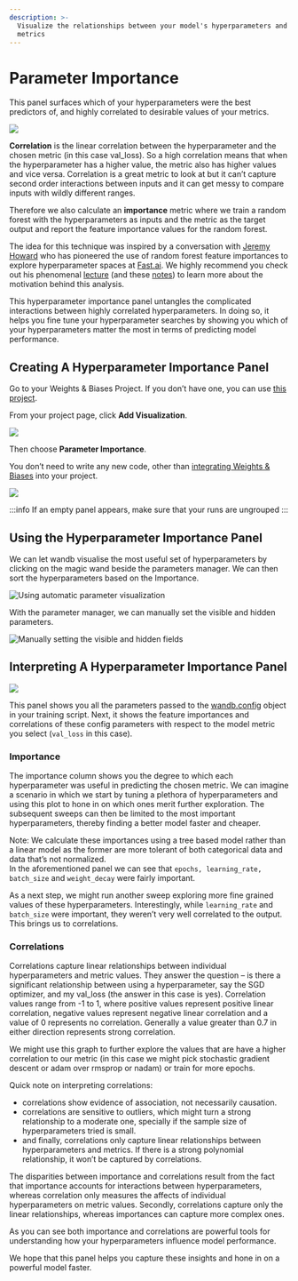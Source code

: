 ```yaml
---
description: >-
  Visualize the relationships between your model's hyperparameters and output
  metrics
---
```


# Parameter Importance

This panel surfaces which of your hyperparameters were the best predictors of, and highly correlated to desirable values of your metrics.

![](https://paper-attachments.dropbox.com/s\_B78AACEDFC4B6CE0BF245AA5C54750B01173E5A39173E03BE6F3ACF776A01267\_1578795733856\_image.png)

**Correlation** is the linear correlation between the hyperparameter and the chosen metric (in this case val\_loss). So a high correlation means that when the hyperparameter has a higher value, the metric also has higher values and vice versa. Correlation is a great metric to look at but it can’t capture second order interactions between inputs and it can get messy to compare inputs with wildly different ranges.

Therefore we also calculate an **importance** metric where we train a random forest with the hyperparameters as inputs and the metric as the target output and report the feature importance values for the random forest.

The idea for this technique was inspired by a conversation with [Jeremy Howard](https://twitter.com/jeremyphoward) who has pioneered the use of random forest feature importances to explore hyperparameter spaces at [Fast.ai](http://fast.ai). We highly recommend you check out his phenomenal [lecture](http://course18.fast.ai/lessonsml1/lesson4.html) (and these [notes](https://forums.fast.ai/t/wiki-lesson-thread-lesson-4/7540)) to learn more about the motivation behind this analysis.

This hyperparameter importance panel untangles the complicated interactions between highly correlated hyperparameters. In doing so, it helps you fine tune your hyperparameter searches by showing you which of your hyperparameters matter the most in terms of predicting model performance.

## Creating A Hyperparameter Importance Panel

Go to your Weights & Biases Project. If you don’t have one, you can use [this project](https://app.wandb.ai/sweep/simpsons).

From your project page, click **Add Visualization**.

![](https://paper-attachments.dropbox.com/s\_B78AACEDFC4B6CE0BF245AA5C54750B01173E5A39173E03BE6F3ACF776A01267\_1578795570241\_image.png)

Then choose **Parameter Importance**.

You don’t need to write any new code, other than [integrating Weights & Biases](https://docs.wandb.com/quickstart) into your project.

![](https://paper-attachments.dropbox.com/s\_B78AACEDFC4B6CE0BF245AA5C54750B01173E5A39173E03BE6F3ACF776A01267\_1578795636072\_image.png)

:::info
If an empty panel appears, make sure that your runs are ungrouped
:::

## Using the Hyperparameter Importance Panel

We can let wandb visualise the most useful set of hyperparameters by clicking on the magic wand beside the parameters manager. We can then sort the hyperparameters based on the Importance.

![Using automatic parameter visualization](/images/app_ui/hyperparameter_importance_panel.gif)

With the parameter manager, we can manually set the visible and hidden parameters.

![Manually setting the visible and hidden fields](/images/app_ui/hyperparameter_importance_panel_manual.gif)

## Interpreting A Hyperparameter Importance Panel

![](https://paper-attachments.dropbox.com/s\_B78AACEDFC4B6CE0BF245AA5C54750B01173E5A39173E03BE6F3ACF776A01267\_1578798509642\_image.png)

This panel shows you all the parameters passed to the [wandb.config](https://docs.wandb.com/library/python/config) object in your training script. Next, it shows the feature importances and correlations of these config parameters with respect to the model metric you select (`val_loss` in this case).

### Importance

The importance column shows you the degree to which each hyperparameter was useful in predicting the chosen metric. We can imagine a scenario in which we start by tuning a plethora of hyperparameters and using this plot to hone in on which ones merit further exploration. The subsequent sweeps can then be limited to the most important hyperparameters, thereby finding a better model faster and cheaper.

Note: We calculate these importances using a tree based model rather than a linear model as the former are more tolerant of both categorical data and data that’s not normalized.\
In the aforementioned panel we can see that `epochs, learning_rate, batch_size` and `weight_decay` were fairly important.

As a next step, we might run another sweep exploring more fine grained values of these hyperparameters. Interestingly, while `learning_rate` and `batch_size` were important, they weren’t very well correlated to the output.\
This brings us to correlations.

### Correlations

Correlations capture linear relationships between individual hyperparameters and metric values. They answer the question – is there a significant relationship between using a hyperparameter, say the SGD optimizer, and my val\_loss (the answer in this case is yes). Correlation values range from -1 to 1, where positive values represent positive linear correlation, negative values represent negative linear correlation and a value of 0 represents no correlation. Generally a value greater than 0.7 in either direction represents strong correlation.

We might use this graph to further explore the values that are have a higher correlation to our metric (in this case we might pick stochastic gradient descent or adam over rmsprop or nadam) or train for more epochs.

Quick note on interpreting correlations:

* correlations show evidence of association, not necessarily causation.
* correlations are sensitive to outliers, which might turn a strong relationship to a moderate one, specially if the sample size of hyperparameters tried is small.
* and finally, correlations only capture linear relationships between hyperparameters and metrics. If there is a strong polynomial relationship, it won’t be captured by correlations.

The disparities between importance and correlations result from the fact that importance accounts for interactions between hyperparameters, whereas correlation only measures the affects of individual hyperparameters on metric values. Secondly, correlations capture only the linear relationships, whereas importances can capture more complex ones.

As you can see both importance and correlations are powerful tools for understanding how your hyperparameters influence model performance.

We hope that this panel helps you capture these insights and hone in on a powerful model faster.
